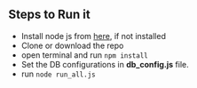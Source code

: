 ## Steps to Run it
- Install node js from [here](https://nodejs.org/en/download), if not installed
- Clone or download the repo
- open terminal and run `npm install`
- Set the DB configurations in **db_config.js** file.
- run `node run_all.js`
